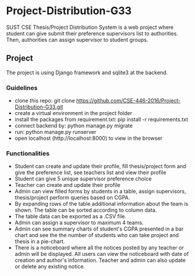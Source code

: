 # Project-Distribution-G33

SUST CSE Thesis/Project Distribution System is a web project where student can give submit their preference supervisors list to authorities. Then, authorities can assign supervisor to student groups.

## Project

The project is using Django framework and sqlite3 at the backend.

### Guidelines

- clone this repo: git clone https://github.com/CSE-446-2016/Project-Distribution-G33.git
- create a virtual environment in the project folder
- install the packages from requirement.txt: pip install -r requirements.txt
- connect backend by: python manage.py migrate
- run: python manage.py runserver
- open localhost (http://localhost:8000) to view in the browser


### Functionalities

- Student can create and update their profile, fill thesis/project form and give the preference list, see teachers list and view their profile
- Student can give 5 unique supervisor preference choice
- Teacher can create and update their profile
- Admin can view filled forms by students in a table, assign supervisors, thesis/project perform queries based on CGPA.
- By expanding rows of the table additional information about the team is shown. The table can be sorted according to column data.
- The table data can be exported as a .CSV file.
- Admin can assign a supervisor to maximum 4 teams.
- Admin can see summary charts of student's CGPA presented in a bar chart and see the the number of students who can take project and thesis in a pie-chart.
- There is a noticeboard where all the notices posted by any teacher or admin will be displayed. All users can view the noticeboard with date of creation and author's  information. Teacher and admin can also update or delete any existing notice.
